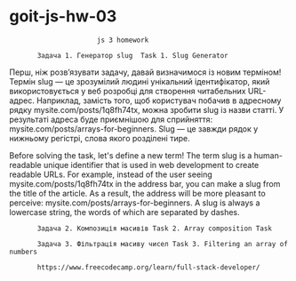 # goit-js-hw-03

                          js 3 homework

           Задача 1. Генератор slug  Task 1. Slug Generator

Перш, ніж розв’язувати задачу, давай визначимося із новим терміном! Термін slug
— це зрозумілий людині унікальний ідентифікатор, який використовується у веб
розробці для створення читабельних URL-адрес. Наприклад, замість того, щоб
користувач побачив в адресному рядку mysite.com/posts/1q8fh74tx, можна зробити
slug із назви статті. У результаті адреса буде приємнішою для сприйняття:
mysite.com/posts/arrays-for-beginners. Slug — це завжди рядок у нижньому
регістрі, слова якого розділені тире.

Before solving the task, let's define a new term! The term slug is a
human-readable unique identifier that is used in web development to create
readable URLs. For example, instead of the user seeing
mysite.com/posts/1q8fh74tx in the address bar, you can make a slug from the
title of the article. As a result, the address will be more pleasant to
perceive: mysite.com/posts/arrays-for-beginners. A slug is always a lowercase
string, the words of which are separated by dashes.

           Задача 2. Композиція масивів Task 2. Array composition Task

           Задача 3. Фільтрація масиву чисел Task 3. Filtering an array of numbers

           https://www.freecodecamp.org/learn/full-stack-developer/
